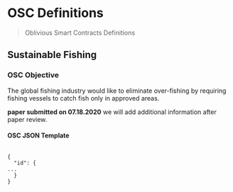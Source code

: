 # OSC Definitions
> Oblivious Smart Contracts Definitions

## Sustainable Fishing

### OSC Objective
The global fishing industry would like to eliminate over-fishing by requiring fishing vessels to catch fish only in approved areas. 

**paper submitted on 07.18.2020** we will add additional information after paper review.

#### OSC JSON Template 

```javacript

{
  "id": {
...
  }
}

```
